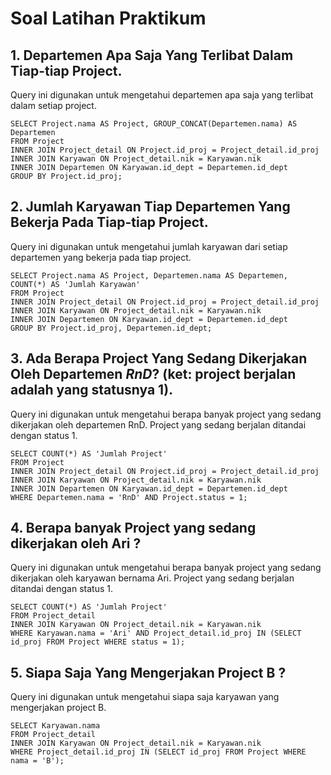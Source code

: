 # Soal Latihan Praktikum

## 1. Departemen Apa Saja Yang Terlibat Dalam Tiap-tiap Project.
Query ini digunakan untuk mengetahui departemen apa saja yang terlibat dalam setiap project.



```
SELECT Project.nama AS Project, GROUP_CONCAT(Departemen.nama) AS Departemen
FROM Project
INNER JOIN Project_detail ON Project.id_proj = Project_detail.id_proj
INNER JOIN Karyawan ON Project_detail.nik = Karyawan.nik
INNER JOIN Departemen ON Karyawan.id_dept = Departemen.id_dept
GROUP BY Project.id_proj;
```
## 2. Jumlah Karyawan Tiap Departemen Yang Bekerja Pada Tiap-tiap Project.
Query ini digunakan untuk mengetahui jumlah karyawan dari setiap departemen yang bekerja pada tiap project.



```
SELECT Project.nama AS Project, Departemen.nama AS Departemen, COUNT(*) AS 'Jumlah Karyawan'
FROM Project
INNER JOIN Project_detail ON Project.id_proj = Project_detail.id_proj
INNER JOIN Karyawan ON Project_detail.nik = Karyawan.nik
INNER JOIN Departemen ON Karyawan.id_dept = Departemen.id_dept
GROUP BY Project.id_proj, Departemen.id_dept;
```

## 3. Ada Berapa Project Yang Sedang Dikerjakan Oleh Departemen ***RnD***? (ket: project berjalan adalah yang statusnya 1).
Query ini digunakan untuk mengetahui berapa banyak project yang sedang dikerjakan oleh departemen RnD. Project yang sedang berjalan ditandai dengan status 1.

```
SELECT COUNT(*) AS 'Jumlah Project'
FROM Project
INNER JOIN Project_detail ON Project.id_proj = Project_detail.id_proj
INNER JOIN Karyawan ON Project_detail.nik = Karyawan.nik
INNER JOIN Departemen ON Karyawan.id_dept = Departemen.id_dept
WHERE Departemen.nama = 'RnD' AND Project.status = 1;
```

## 4. Berapa banyak Project yang sedang dikerjakan oleh Ari ?
Query ini digunakan untuk mengetahui berapa banyak project yang sedang dikerjakan oleh karyawan bernama Ari. Project yang sedang berjalan ditandai dengan status 1.



```
SELECT COUNT(*) AS 'Jumlah Project'
FROM Project_detail
INNER JOIN Karyawan ON Project_detail.nik = Karyawan.nik
WHERE Karyawan.nama = 'Ari' AND Project_detail.id_proj IN (SELECT id_proj FROM Project WHERE status = 1);
```

## 5. Siapa Saja Yang Mengerjakan Project B ?
Query ini digunakan untuk mengetahui siapa saja karyawan yang mengerjakan project B.



```
SELECT Karyawan.nama
FROM Project_detail
INNER JOIN Karyawan ON Project_detail.nik = Karyawan.nik
WHERE Project_detail.id_proj IN (SELECT id_proj FROM Project WHERE nama = 'B');
```
